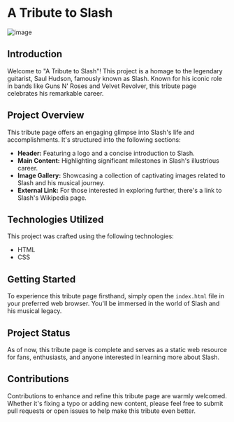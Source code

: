 # A Tribute to Slash

![image](https://github.com/KhangMBui/SlashTributePage/assets/114207962/db74e3f0-1ed3-4afa-aac7-b396eb5e29aa)

## Introduction

Welcome to "A Tribute to Slash"! This project is a homage to the legendary guitarist, Saul Hudson, famously known as Slash. Known for his iconic role in bands like Guns N' Roses and Velvet Revolver, this tribute page celebrates his remarkable career.

## Project Overview

This tribute page offers an engaging glimpse into Slash's life and accomplishments. It's structured into the following sections:

- **Header:** Featuring a logo and a concise introduction to Slash.
- **Main Content:** Highlighting significant milestones in Slash's illustrious career.
- **Image Gallery:** Showcasing a collection of captivating images related to Slash and his musical journey.
- **External Link:** For those interested in exploring further, there's a link to Slash's Wikipedia page.

## Technologies Utilized

This project was crafted using the following technologies:

- HTML
- CSS

## Getting Started

To experience this tribute page firsthand, simply open the `index.html` file in your preferred web browser. You'll be immersed in the world of Slash and his musical legacy.

## Project Status

As of now, this tribute page is complete and serves as a static web resource for fans, enthusiasts, and anyone interested in learning more about Slash.

## Contributions

Contributions to enhance and refine this tribute page are warmly welcomed. Whether it's fixing a typo or adding new content, please feel free to submit pull requests or open issues to help make this tribute even better.

